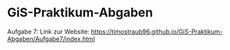# GiS-Praktikum-Abgaben
Aufgabe 7:
Link zur Website: https://timostraub96.github.io/GiS-Praktikum-Abgaben/Aufgabe7/index.html
